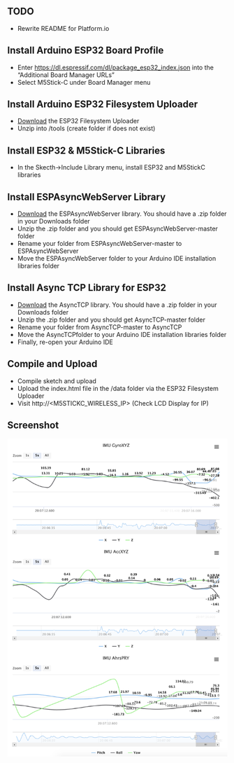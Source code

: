 ## TODO 
* Rewrite README for Platform.io

## Install Arduino ESP32 Board Profile
* Enter https://dl.espressif.com/dl/package_esp32_index.json into the “Additional Board Manager URLs”
* Select M5Stick-C under Board Manager menu
  
## Install Arduino ESP32 Filesystem Uploader
* [Download](https://github.com/me-no-dev/arduino-esp32fs-plugin/releases/download/1.0/ESP32FS-1.0.zip) the ESP32 Filesystem Uploader
* Unzip into <Aurduino Folder>/tools (create folder if does not exist)

## Install ESP32 & M5Stick-C Libraries
* In the Skecth->Include Library menu, install ESP32 and M5StickC libraries

## Install ESPAsyncWebServer Library
* [Download](https://github.com/me-no-dev/ESPAsyncWebServer/archive/master.zip) the ESPAsyncWebServer library. You should have a .zip folder in your Downloads folder
* Unzip the .zip folder and you should get ESPAsyncWebServer-master folder
* Rename your folder from ESPAsyncWebServer-master to ESPAsyncWebServer
* Move the ESPAsyncWebServer folder to your Arduino IDE installation libraries folder

## Install Async TCP Library for ESP32
* [Download](https://github.com/me-no-dev/AsyncTCP/archive/master.zip) the AsyncTCP library. You should have a .zip folder in your Downloads folder
* Unzip the .zip folder and you should get AsyncTCP-master folder
* Rename your folder from AsyncTCP-master to AsyncTCP
* Move the AsyncTCPfolder to your Arduino IDE installation libraries folder
* Finally, re-open your Arduino IDE
## Compile and Upload
* Compile sketch and upload
* Upload the index.html file in the /data folder via the ESP32 Filesystem Uploader
* Visit http://<M5STICKC_WIRELESS_IP> (Check LCD Display for IP)

## Screenshot
![Three graphs showing gyro, accelerometoer and AHRS](/screenshot.png?raw=true "Screenshot")

